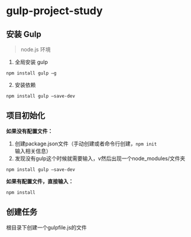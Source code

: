 # gulp-project-study

## 安装 Gulp
> node.js 环境
1. 全局安装 gulp
```
npm install gulp –g
```
2. 安装依赖
```
npm install gulp –save-dev
```

## 项目初始化
**如果没有配置文件：**
1. 创建package.json文件（手动创建或者命令行创建，`npm init` 输入相关信息）
2. 发现没有gulp这个时候就需要输入，v然后出现一个node_modules/文件夹
```
npm install gulp –save-dev
```

**如果有配置文件，直接输入：**
```
npm install
```

## 创建任务
根目录下创建一个gulpfile.js的文件



